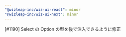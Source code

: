 ```yaml
---
"@wizleap-inc/wiz-ui-react": minor
"@wizleap-inc/wiz-ui-next": minor
---
```


[#1190] Select の Option の型を後で注入できるように修正
